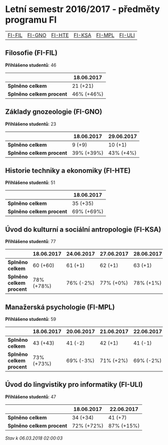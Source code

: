 # Letní semestr 2016/2017 - předměty programu FI


| | | | | | |
|-|-|-|-|-|-|
|[FI-FIL](#filosofie-fi-fil) | [FI-GNO](#základy-gnozeologie-fi-gno) | [FI-HTE](#historie-techniky-a-ekonomiky-fi-hte) | [FI-KSA](#úvod-do-kulturní-a-sociální-antropologie-fi-ksa) | [FI-MPL](#manažerská-psychologie-fi-mpl) | [FI-ULI](#úvod-do-lingvistiky-pro-informatiky-fi-uli)|

        

## Filosofie (FI-FIL)

**Přihlášeno studentů**: 46

|                          |18.06.2017|
|--------------------------|--------------------|
|**Splněno celkem**        |21 (+21)|
|**Splněno celkem procent**|46% (+46%)|

## Základy gnozeologie (FI-GNO)

**Přihlášeno studentů**: 23

|                          |18.06.2017|29.06.2017|
|--------------------------|--------------------|--------------------|
|**Splněno celkem**        |9 (+9)|10 (+1)|
|**Splněno celkem procent**|39% (+39%)|43% (+4%)|

## Historie techniky a ekonomiky (FI-HTE)

**Přihlášeno studentů**: 51

|                          |18.06.2017|
|--------------------------|--------------------|
|**Splněno celkem**        |35 (+35)|
|**Splněno celkem procent**|69% (+69%)|

## Úvod do kulturní a sociální antropologie (FI-KSA)

**Přihlášeno studentů**: 77

|                          |18.06.2017|24.06.2017|27.06.2017|28.06.2017|30.06.2017|
|--------------------------|--------------------|--------------------|--------------------|--------------------|--------------------|
|**Splněno celkem**        |60 (+60)|61 (+1)|62 (+1)|63 (+1)|64 (+1)|
|**Splněno celkem procent**|78% (+78%)|76% (-2%)|77% (+0%)|78% (+1%)|79% (+1%)|

## Manažerská psychologie (FI-MPL)

**Přihlášeno studentů**: 59

|                          |18.06.2017|20.06.2017|21.06.2017|22.06.2017|03.07.2017|21.09.2017|
|--------------------------|--------------------|--------------------|--------------------|--------------------|--------------------|--------------------|
|**Splněno celkem**        |43 (+43)|41 (-2)|42 (+1)|41 (-1)|42 (+1)|43 (+1)|
|**Splněno celkem procent**|73% (+73%)|69% (-3%)|71% (+2%)|69% (-2%)|71% (+2%)|72% (+0%)|

## Úvod do lingvistiky pro informatiky (FI-ULI)

**Přihlášeno studentů**: 47

|                          |18.06.2017|22.06.2017|
|--------------------------|--------------------|--------------------|
|**Splněno celkem**        |34 (+34)|41 (+7)|
|**Splněno celkem procent**|72% (+72%)|87% (+15%)|



*Stav k 06.03.2018 02:00:03*